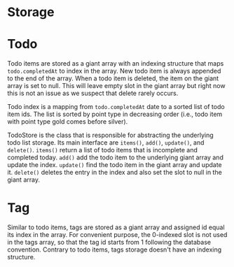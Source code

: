 Storage
=======

# Todo

Todo items are stored as a giant array with an indexing structure that maps 
`todo.completedAt` to index in the array. New todo item is always appended to
the end of the array. When a todo item is deleted, the item on the giant array
is set to null. This will leave empty slot in the giant array but right now
this is not an issue as we suspect that delete rarely occurs.

Todo index is a mapping from `todo.completedAt` date to a sorted list of todo 
item ids. The list is sorted by point type in decreasing order (i.e., todo 
item with point type gold comes before silver).

TodoStore is the class that is responsible for abstracting the underlying todo
list storage. Its main interface are `items()`, `add()`, `update()`, and 
`delete()`. 
`items()` return a list of todo items that is incomplete and completed today. 
`add()` add the todo item to the underlying giant array and update the index.
`update()` find the todo item in the giant array and update it. `delete()`
deletes the entry in the index and also set the slot to null in the giant 
array.

# Tag

Similar to todo items, tags are stored as a giant array and assigned id equal 
its index in the array. For convenient purpose, the 0-indexed slot is not used
in the tags array, so that the tag id starts from 1 following the database
convention. Contrary to todo items, tags storage doesn't have an indexing 
structure.
